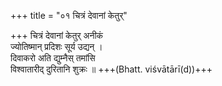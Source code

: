 +++
title = "०१ चित्रं देवानां केतुर्"

+++
चित्रं देवानां केतुर् अनीकं  
ज्योतिष्मान् प्रदिशः सूर्य उद्यन् ।  
दिवाकरो अति द्युम्नैस् तमांसि  
विश्वातारीद् दुरितानि शुक्रः ॥ +++(Bhatt. viśvātārī(d))+++